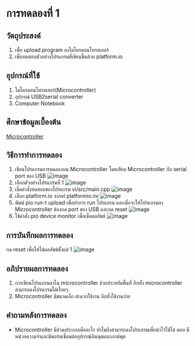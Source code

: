 # การทดลองที่ 1 

## วัตถุประสงค์
 1. เพื่อ upload program ลงไมโครคอนโทรลเลอร์
 2. เพื่อทดสอบตัวอย่างโปรแกรมที่เขียนขึ้นด้วย platform.io

## อุปกรณ์ที่ใช้
 1. ไมโครคอนโทรลเลอร์(Microcontroller)
 2. อุปกรณ์ USB2serial converter
 3. Computer Notebook 

## ศึกษาข้อมูลเบื้องต้น
 [Microcontroller](http://www.rtc.ac.th/vcharkarn/280661.pdf)

## วิธีการทำการทดลอง
 1. เขียนโปรแกรมการทดลองบน Microcontroller โดยเสียบ Microcontroller กับ serial port ของ USB 
![image](https://user-images.githubusercontent.com/80879900/112399530-f7340a80-8d38-11eb-944f-bd0cb2f2f19c.png)
 2. เลือกตัวอย่างโปรแกรมที่ 1
![image](https://user-images.githubusercontent.com/80879900/112399748-63167300-8d39-11eb-997d-240bd5b44741.png)
 3. เช็คคำสั่งทดสอบของโปรแกรม vi/src/main.cpp
![image](https://user-images.githubusercontent.com/80879900/112399980-e1731500-8d39-11eb-8abc-a6b042c02367.png)
 4. เลือก platform.io จากvi platformio.ini
![image](https://user-images.githubusercontent.com/80879900/112400077-21d29300-8d3a-11eb-876a-0bec9d6b642e.png)
 5. พิมพ์ pio run-t upload เพื่อทำการ run โปรแกรม และเมื่อจะให้โปรแกรมลง Microcontroller ต้องกด port ของ USB และกด reset
![image](https://user-images.githubusercontent.com/80879900/112400390-e1bfe000-8d3a-11eb-94ff-c5115c0c06fb.png)
 6. ใช้คำสั่ง pio device monitor เพื่อเช็คผลลัพธ์
![image](https://user-images.githubusercontent.com/80879900/112400500-103dbb00-8d3b-11eb-9672-cdbdba36dc59.png)

## การบันทึกผลการทดลอง
 กด reset เพื่อให้ได้ผลลัพธ์ตั้งแต่ 1
![image](https://user-images.githubusercontent.com/80879900/112400592-424f1d00-8d3b-11eb-88ca-f2a84f57857c.png)


## อภิปรายผลการทดลอง
 1. การเขียนโปรแกรมลงใน microcontroller ช่วยประหยัดพื้นที่ อีกทั้ง microcontroller สามารถลงโปรแกรมได้เรื่อยๆ
 2. Microcontroller มีขนาดเล็ก สะดวกใช้งาน อีกทั้งใช้งานง่าย 

## คำถามหลังการทดลอง
- Microcontroller มีส่วนประกอบคืออะไร ทำไมถึงสามารถลงโปรแกรมเพื่อนำไว้ใช้ได้
ตอบ มีหน่วยความจำและมีพอร์ตเชื่อมต่ออุปกรณ์อินพุตและเอาต์พุต
